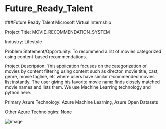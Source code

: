 # Future_Ready_Talent
###Future Ready Talent Microsoft Virtual Internship


Project Title:  MOVIE_RECOMMENDATION_SYSTEM

Industry:       Lifestyle

Problem Statement/Opportunity:  To recommend a list of movies categorized using content-based recommendations.

Project Description:            This application focuses on the categorization of movies by content filtering using content such as director, movie title, cast, genre, movie tagline, etc where users have similar recommended movies list instantly. The user giving his favorite movie name finds closely matched movie names and lists them. We use Machine Learning technology and python here.

Primary Azure Technology:       Azure Machine Learning, Azure Open Datasets

Other Azure Technologies:       None


![image](https://user-images.githubusercontent.com/109588734/192603626-ba23d0ce-56b3-4d0d-aa0e-978b8526355f.png)
